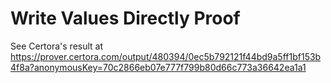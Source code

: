 # Write Values Directly Proof

See Certora's result at https://prover.certora.com/output/480394/0ec5b792121f44bd9a5ff1bf153b4f8a?anonymousKey=70c2866eb07e777f799b80d66c773a36642ea1a1